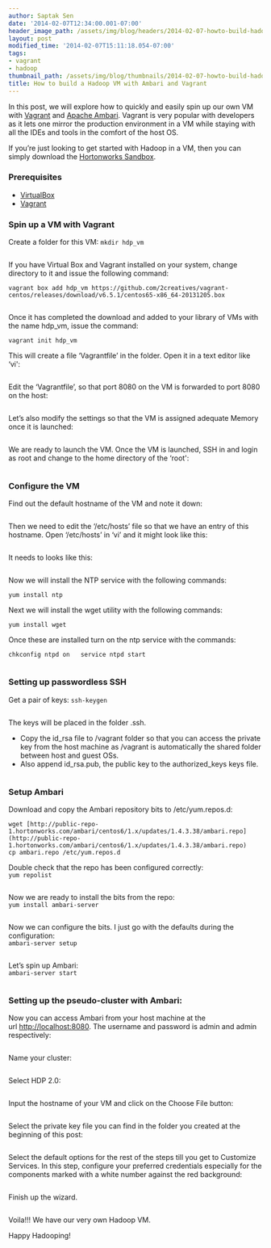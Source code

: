 ```yaml
---
author: Saptak Sen
date: '2014-02-07T12:34:00.001-07:00'
header_image_path: /assets/img/blog/headers/2014-02-07-howto-build-hadoop-vm-ambari-vagrant.jpg
layout: post
modified_time: '2014-02-07T15:11:18.054-07:00'
tags:
- vagrant
- hadoop
thumbnail_path: /assets/img/blog/thumbnails/2014-02-07-howto-build-hadoop-vm-ambari-vagrant.jpg
title: How to build a Hadoop VM with Ambari and Vagrant
---
```


In this post, we will explore how to quickly and easily spin up our own VM with [Vagrant](http://www.vagrantup.com/) and [Apache Ambari](http://hortonworks.com/hadoop/ambari). Vagrant is very popular with developers as it lets one mirror the production environment in a VM while staying with all the IDEs and tools in the comfort of the host OS.

If you’re just looking to get started with Hadoop in a VM, then you can simply download the [Hortonworks Sandbox](http://hortonworks.com/sandbox).

### Prerequisites

  * [VirtualBox](https://www.virtualbox.org/wiki/Downloads)
  * [Vagrant](http://vagrantup.com)

### Spin up a VM with Vagrant

Create a folder for this VM: `mkdir hdp_vm`

![<Display Name>](http://hortonassets.s3.amazonaws.com/vagrant/vagrant_01.jpg)

If you have Virtual Box and Vagrant installed on your system, change directory to it and issue the following command:

`vagrant box add hdp_vm https://github.com/2creatives/vagrant-centos/releases/download/v6.5.1/centos65-x86_64-20131205.box`

![<Display Name>](http://hortonassets.s3.amazonaws.com/vagrant/vagrant_03.jpg)

Once it has completed the download and added to your library of VMs with the name hdp_vm, issue the command:

`vagrant init hdp_vm`

This will create a file ‘Vagrantfile’ in the folder. Open it in a text editor like ‘vi':

![<Display Name>](http://hortonassets.s3.amazonaws.com/vagrant/vagrant_05.jpg)

Edit the ‘Vagrantfile’, so that port 8080 on the VM is forwarded to port 8080 on the host:

![<Display Name>](http://hortonassets.s3.amazonaws.com/vagrant/vagrant_06.jpg)

Let’s also modify the settings so that the VM is assigned adequate Memory once it is launched:

![<Display Name>](http://hortonassets.s3.amazonaws.com/vagrant/vagrant_07.jpg)

We are ready to launch the VM. Once the VM is launched, SSH in and login as root and change to the home directory of the ‘root':

![<Display Name>](http://hortonassets.s3.amazonaws.com/vagrant/vagrant_09.jpg)

### Configure the VM

Find out the default hostname of the VM and note it down:

![<Display Name>](http://hortonassets.s3.amazonaws.com/vagrant/vagrant_10.jpg)

Then we need to edit the ‘/etc/hosts’ file so that we have an entry of this hostname. Open ‘/etc/hosts’ in ‘vi’ and it might look like this:

![<Display Name>](http://hortonassets.s3.amazonaws.com/vagrant/vagrant_11.jpg)

It needs to looks like this:

![<Display Name>](http://hortonassets.s3.amazonaws.com/vagrant/vagrant_12.jpg)

Now we will install the NTP service with the following commands:

`yum install ntp`

Next we will install the wget utility with the following commands:

`yum install wget`

Once these are installed turn on the ntp service with the commands:

`chkconfig ntpd on  
service ntpd start`

![<Display Name>](http://hortonassets.s3.amazonaws.com/vagrant/vagrant_16.jpg)

### Setting up passwordless SSH

Get a pair of keys: `ssh-keygen`

![<Display Name>](http://hortonassets.s3.amazonaws.com/vagrant/vagrant_17.jpg)

The keys will be placed in the folder .ssh.

  * Copy the id_rsa file to /vagrant folder so that you can access the private key from the host machine as /vagrant is automatically the shared folder between host and guest OSs.
  * Also append id_rsa.pub, the public key to the authorized_keys keys file.

![<Display Name>](http://hortonassets.s3.amazonaws.com/vagrant/vagrant_18.jpg)

### Setup Ambari

Download and copy the Ambari repository bits to /etc/yum.repos.d:

`wget [http://public-repo-1.hortonworks.com/ambari/centos6/1.x/updates/1.4.3.38/ambari.repo](http://public-repo-1.hortonworks.com/ambari/centos6/1.x/updates/1.4.3.38/ambari.repo)  
cp ambari.repo /etc/yum.repos.d`

Double check that the repo has been configured correctly:  
`yum repolist`

![<Display Name>](http://hortonassets.s3.amazonaws.com/vagrant/vagrant_19.jpg)

Now we are ready to install the bits from the repo:  
`yum install ambari-server`

![<Display Name>](http://hortonassets.s3.amazonaws.com/vagrant/vagrant_20.jpg)

Now we can configure the bits. I just go with the defaults during the configuration:  
`ambari-server setup`

![<Display Name>](http://hortonassets.s3.amazonaws.com/vagrant/vagrant_21.jpg)

Let’s spin up Ambari:  
`ambari-server start`

![<Display Name>](http://hortonassets.s3.amazonaws.com/vagrant/vagrant_23.jpg)

### Setting up the pseudo-cluster with Ambari:

Now you can access Ambari from your host machine at the url [http://localhost:8080](http://localhost:8080). The username and password is admin and admin respectively:

![<Display Name>](http://hortonassets.s3.amazonaws.com/vagrant/vagrant_24.jpg)

Name your cluster:

![<Display Name>](http://hortonassets.s3.amazonaws.com/vagrant/vagrant_25.jpg)

Select HDP 2.0:

![<Display Name>](http://hortonassets.s3.amazonaws.com/vagrant/vagrant_26.jpg)

Input the hostname of your VM and click on the Choose File button:

![<Display Name>](http://hortonassets.s3.amazonaws.com/vagrant/vagrant_27.jpg)

Select the private key file you can find in the folder you created at the beginning of this post:

![<Display Name>](http://hortonassets.s3.amazonaws.com/vagrant/vagrant_28.jpg)

Select the default options for the rest of the steps till you get to Customize Services. In this step, configure your preferred credentials especially for the components marked with a white number against the red background:

![<Display Name>](http://hortonassets.s3.amazonaws.com/vagrant/vagrant_33.jpg)

Finish up the wizard.

![<Display Name>](http://hortonassets.s3.amazonaws.com/vagrant/vagrant_38.jpg)

Voila!!! We have our very own Hadoop VM.

Happy Hadooping!